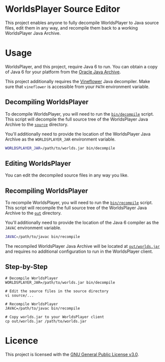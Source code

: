 # WorldsPlayer Source Editor

This project enables anyone to fully decompile WorldsPlayer to Java source
files, edit them in any way, and recompile them back to a working WorldsPlayer
Java Archive.

# Usage

WorldsPlayer, and this project, require Java 6 to run. You can obtain a copy
of Java 6 for your platform from the [Oracle Java Archive](https://www.oracle.com/java/technologies/javase-java-archive-javase6-downloads.html).

This project additionally requires the
[Vineflower](https://vineflower.org/usage/) Java decompiler. Make sure that
`vineflower` is accessible from your `PATH` environment variable.

## Decompiling WorldsPlayer

To decompile WorldsPlayer, you will need to run the
[`bin/decompile`](./bin/decompile) script. This script will decompile the full
source tree of the WorldsPlayer Java Archive to the
[`source`](./source) directory.

You'll additionally need to provide the location of the WorldsPlayer Java
Archive as the `WORLDSPLAYER_JAR` environment variable.

```bash
WORLDSPLAYER_JAR=/path/to/worlds.jar bin/decompile
```

## Editing WorldsPlayer

You can edit the decompiled source files in any way you like.

## Recompiling WorldsPlayer

To recompile WorldsPlayer, you will need to run the
[`bin/recompile`](./bin/recompile) script. This script will recompile the full
source tree of the WorldsPlayer Java Archive to the
[`out`](./out) directory.

You'll additionally need to provide the location of the Java 6 compiler as the
`JAVAC` environment variable.

```bash
JAVAC=/path/to/javac bin/recompile
```

The recompiled WorldsPlayer Java Archive will be located at
[`out/worlds.jar`](./out/worlds.jar) and requires no additional configuration
to run in the WorldsPlayer client.

## Step-by-Step

```shell
# Decompile WorldsPlayer
WORLDSPLAYER_JAR=/path/to/worlds.jar bin/decompile

# Edit the source files in the source directory
vi source/...

# Recompile WorldsPlayer
JAVAC=/path/to/javac bin/recompile

# Copy worlds.jar to your WorldsPlayer client
cp out/worlds.jar /path/to/worlds.jar
```

# Licence

This project is licensed with the [GNU General Public License v3.0](./LICENSE).
